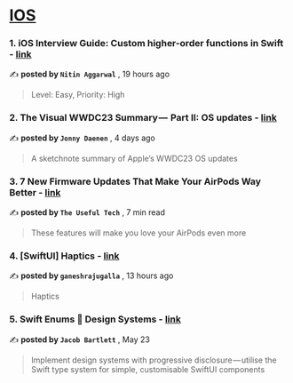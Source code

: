 
<h1><a href=https://medium.com/tag/ios/recommended target="_blank" rel="noopener noreferrer">IOS</a></h1>
<h3>1. iOS Interview Guide: Custom higher-order functions in Swift - <a href=https://medium.com/@nitinagam17?source=tag_recommended_feed---------0-84----------ios----------042d14f2_a3bc_40f8_94af_e78e0504f1cb------- target="_blank" rel="noopener noreferrer">link</a></h3>

✍️ **posted by `Nitin Aggarwal`** <date> , 19 hours ago</date>

<blockquote>Level: Easy, Priority: High</blockquote>

<h3>2. The Visual WWDC23 Summary —  Part II: OS updates - <a href=https://medium.com/@jonnydaenen?source=tag_recommended_feed---------1-107----------ios----------042d14f2_a3bc_40f8_94af_e78e0504f1cb------- target="_blank" rel="noopener noreferrer">link</a></h3>

✍️ **posted by `Jonny Daenen`** <date> , 4 days ago</date>

<blockquote>A sketchnote summary of Apple’s WWDC23 OS updates</blockquote>

<h3>3. 7 New Firmware Updates That Make Your AirPods Way Better - <a href=https://medium.com/@theusefultech?source=tag_recommended_feed---------2-85----------ios----------042d14f2_a3bc_40f8_94af_e78e0504f1cb------- target="_blank" rel="noopener noreferrer">link</a></h3>

✍️ **posted by `The Useful Tech`** <date> , 7 min read</date>

<blockquote>These features will make you love your AirPods even more</blockquote>

<h3>4. [SwiftUI] Haptics - <a href=https://medium.com/@ganeshrajugalla?source=tag_recommended_feed---------3-84----------ios----------042d14f2_a3bc_40f8_94af_e78e0504f1cb------- target="_blank" rel="noopener noreferrer">link</a></h3>

✍️ **posted by `ganeshrajugalla`** <date> , 13 hours ago</date>

<blockquote>Haptics</blockquote>

<h3>5. Swift Enums 🤝 Design Systems - <a href=https://medium.com/@jacobmartinbartlett?source=tag_recommended_feed---------4-107----------ios----------042d14f2_a3bc_40f8_94af_e78e0504f1cb------- target="_blank" rel="noopener noreferrer">link</a></h3>

✍️ **posted by `Jacob Bartlett`** <date> , May 23</date>

<blockquote>Implement design systems with progressive disclosure — utilise the Swift type system for simple, customisable SwiftUI components</blockquote>

